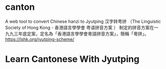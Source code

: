 # canton
A web tool to convert Chinese hanzi to Jyutping 汉字转粤拼 （The Linguistic Society of Hong Kong - 香港語言學學會  粤语拼音方案 ）
制定的拼音方案在一九九三年底定案，定名為「香港語言學學會粵語拼音方案」，簡稱「粵拼」。
https://lshk.org/jyutping-scheme/


# Learn Cantonese With Jyutping

